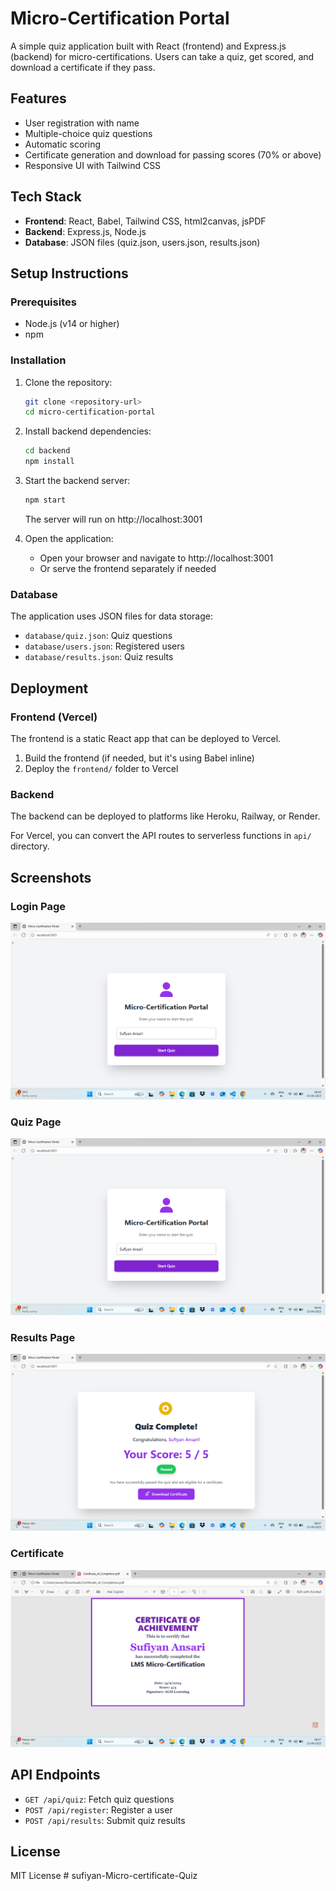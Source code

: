 # Micro-Certification Portal

A simple quiz application built with React (frontend) and Express.js (backend) for micro-certifications. Users can take a quiz, get scored, and download a certificate if they pass.

## Features

- User registration with name
- Multiple-choice quiz questions
- Automatic scoring
- Certificate generation and download for passing scores (70% or above)
- Responsive UI with Tailwind CSS

## Tech Stack

- **Frontend**: React, Babel, Tailwind CSS, html2canvas, jsPDF
- **Backend**: Express.js, Node.js
- **Database**: JSON files (quiz.json, users.json, results.json)

## Setup Instructions

### Prerequisites

- Node.js (v14 or higher)
- npm

### Installation

1. Clone the repository:
   ```bash
   git clone <repository-url>
   cd micro-certification-portal
   ```

2. Install backend dependencies:
   ```bash
   cd backend
   npm install
   ```

3. Start the backend server:
   ```bash
   npm start
   ```
   The server will run on http://localhost:3001

4. Open the application:
   - Open your browser and navigate to http://localhost:3001
   - Or serve the frontend separately if needed

### Database

The application uses JSON files for data storage:
- `database/quiz.json`: Quiz questions
- `database/users.json`: Registered users
- `database/results.json`: Quiz results

## Deployment

### Frontend (Vercel)

The frontend is a static React app that can be deployed to Vercel.

1. Build the frontend (if needed, but it's using Babel inline)
2. Deploy the `frontend/` folder to Vercel

### Backend

The backend can be deployed to platforms like Heroku, Railway, or Render.

For Vercel, you can convert the API routes to serverless functions in `api/` directory.

## Screenshots

### Login Page
![Login Page](screenshots/login.png)

### Quiz Page
![Quiz Page](screenshots/quiz.png)

### Results Page
![Results Page](screenshots/results.png)

### Certificate
![Certificate](screenshots/certificate.png)

## API Endpoints

- `GET /api/quiz`: Fetch quiz questions
- `POST /api/register`: Register a user
- `POST /api/results`: Submit quiz results

## License

MIT License
#   s u f i y a n - M i c r o - c e r t i f i c a t e - Q u i z 
 
 